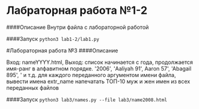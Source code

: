 # Лабраторная работа №1-2
####Описание
Внутри файла с лабораторной работой

####Запуск
`python3 lab1-2/lab1.py`

#Лабораторная работа №3
####Описание

Вход: nameYYYY.html, Выход: список начинается с года, продолжается имя-ранг в алфавитном порядке.
'2006', 'Aaliyah 91', Aaron 57', 'Abagail 895', ' и т.д.
для каждого переданного аргументом имени файла, вывести имена  extr_name
напечатать ТОП-10 муж и жен имен из всех переданных файлов

####Запуск
`python3 lab3/names.py --file lab3/name2008.html`